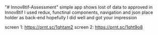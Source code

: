 "# Innov8tif-Assessment" 
simple app shows lost of data to approved in Innov8tif
I used redux, functinal components, navigation and json place holder as back-end 
hopefully I did well and got your impression

screen 1: https://prnt.sc/1qhtam2
screen 2: https://prnt.sc/1qht9o8